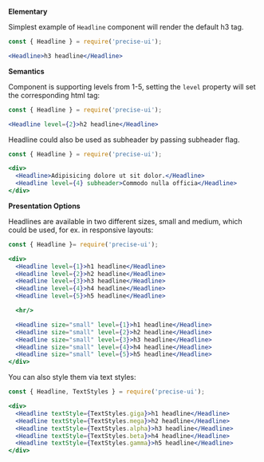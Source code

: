 **Elementary**

Simplest example of `Headline` component will render the default h3 tag.

```jsx
const { Headline } = require('precise-ui');

<Headline>h3 headline</Headline>
```

**Semantics**

Component is supporting levels from 1-5, setting the `level` property will set the corresponding html tag:

```jsx
const { Headline } = require('precise-ui');

<Headline level={2}>h2 headline</Headline>
```

Headline could also be used as subheader by passing subheader flag.

```jsx
const { Headline } = require('precise-ui');

<div>
  <Headline>Adipisicing dolore ut sit dolor.</Headline>
  <Headline level={4} subheader>Commodo nulla officia</Headline>
</div>
```

**Presentation Options**

Headlines are available in two different sizes, small and medium, which could be used, for ex. in responsive layouts:

```jsx
const { Headline }= require('precise-ui');

<div>
  <Headline level={1}>h1 headline</Headline>
  <Headline level={2}>h2 headline</Headline>
  <Headline level={3}>h3 headline</Headline>
  <Headline level={4}>h4 headline</Headline>
  <Headline level={5}>h5 headline</Headline>

  <hr/>

  <Headline size="small" level={1}>h1 headline</Headline>
  <Headline size="small" level={2}>h2 headline</Headline>
  <Headline size="small" level={3}>h3 headline</Headline>
  <Headline size="small" level={4}>h4 headline</Headline>
  <Headline size="small" level={5}>h5 headline</Headline>
</div>
```

You can also style them via text styles:

```jsx
const { Headline, TextStyles } = require('precise-ui');

<div>
  <Headline textStyle={TextStyles.giga}>h1 headline</Headline>
  <Headline textStyle={TextStyles.mega}>h2 headline</Headline>
  <Headline textStyle={TextStyles.alpha}>h3 headline</Headline>
  <Headline textStyle={TextStyles.beta}>h4 headline</Headline>
  <Headline textStyle={TextStyles.gamma}>h5 headline</Headline>
</div>
```
